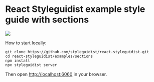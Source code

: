 # React Styleguidist example style guide with sections

![](https://d3vv6lp55qjaqc.cloudfront.net/items/3B12372E3v2e3q2U323O/Image%202016-04-20%20at%209.15.24%20AM.png)

How to start locally:

```
git clone https://github.com/styleguidist/react-styleguidist.git
cd react-styleguidist/examples/sections
npm install
npx styleguidist server
```

Then open [http://localhost:6060](http://localhost:6060) in your browser.
